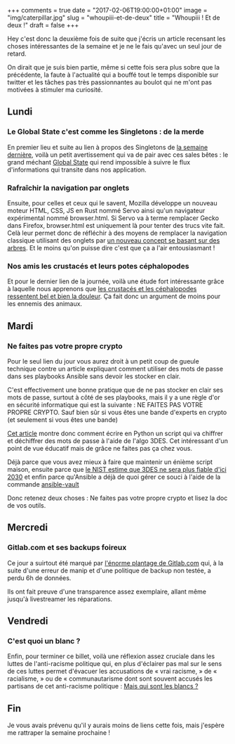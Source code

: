 +++
comments = true
date = "2017-02-06T19:00:00+01:00"
image = "img/caterpillar.jpg"
slug = "whoupiii-et-de-deux"
title = "Whoupiii ! Et de deux !"
draft = false
+++

Hey c'est donc la deuxième fois de suite que j'écris un article recensant les choses intéressantes de la semaine et je ne le fais qu'avec un seul jour de retard.

On dirait que je suis bien partie, même si cette fois sera plus sobre que la précédente, la faute à l'actualité qui a bouffé tout le temps disponible sur twitter et les tâches pas très passionnantes au boulot qui ne m'ont pas motivées à stimuler ma curiosité.

## Lundi

### Le Global State c'est comme les Singletons : de la merde

En premier lieu et suite au lien à propos des Singletons de [la semaine dernière][articleprecedent], voilà un petit avertissement qui va de pair avec ces sales bêtes : le grand méchant [Global State][globalstate] qui rend impossible à suivre le flux d'informations qui transite dans nos application.

[articleprecedent]: https://aldarone.fr/combien-de-temps-je-vais-my-tenir-cette-fois/
[globalstate]: http://softwareengineering.stackexchange.com/questions/148108/why-is-global-state-so-evil

### Rafraîchir la navigation par onglets

Ensuite, pour celles et ceux qui le savent, Mozilla développe un nouveau moteur HTML, CSS, JS en Rust nommé Servo ainsi qu'un navigateur expérimental nommé browser.html. Si Servo va à terme remplacer Gecko dans Firefox, browser.html est uniquement là pour tenter des trucs vite fait. Celà leur permet donc de réfléchir à des moyens de remplacer la navigation classique utilisant des onglets par [un nouveau concept se basant sur des arbres][trailnavigation]. Et le moins qu'on puisse dire c'est que ça a l'air entousiasmant !

[trailnavigation]: https://medium.com/@patrykadas/lossless-web-navigation-with-trails-9cd48c0abb56#.z76gla3pm

### Nos amis les crustacés et leurs potes céphalopodes

Et pour le dernier lien de la journée, voilà une étude fort intéressante grâce à laquelle nous apprenons que [les crustacés et les céphalopodes ressentent bel et bien la douleur][crustacé]. Ça fait donc un argument de moins pour les ennemis des animaux.

[crustacé]: https://www.washingtonpost.com/national/health-science/do-lobsters-and-other-invertebrates-feel-pain-new-research-has-some-answers/2014/03/07/f026ea9e-9e59-11e3-b8d8-94577ff66b28_story.html

## Mardi

### Ne faites pas votre propre crypto

Pour le seul lien du jour vous aurez droit à un petit coup de gueule technique contre un article expliquant comment utiliser des mots de passe dans ses playbooks Ansible sans devoir les stocker en clair.

C'est effectivement une bonne pratique que de ne pas stocker en clair ses mots de passe, surtout à côté de ses playbooks, mais il y a une règle d'or en sécurité informatique qui est la suivante : NE FAITES PAS VOTRE PROPRE CRYPTO. Sauf bien sûr si vous êtes une bande d'experts en crypto (et seulement si vous êtes une bande)

[Cet article][badcrypto] montre donc comment écrire en Python un script qui va chiffrer et déchiffrer des mots de passe à l'aide de l'algo 3DES. Cet intéressant d'un point de vue éducatif mais de grâce ne faites pas ça chez vous.

Déjà parce que vous avez mieux à faire que maintenir un énième script maison, ensuite parce que [le NIST estime que 3DES ne sera plus fiable d'ici 2030][nist] et enfin parce qu'Ansible a déjà de quoi gérer ce souci à l'aide de la commande [ansible-vault][vault]

Donc retenez deux choses : Ne faites pas votre propre crypto et lisez la doc de vos outils.

[badcrypto]: http://lesaventuresdeyannigdanslemondeit.blogspot.com/2017/01/chiffrementdechiffrement-des-mots-de.html
[nist]: https://www.keylength.com/fr/4/
[vault]: http://docs.ansible.com/ansible/playbooks_vault.html

## Mercredi

### Gitlab.com et ses backups foireux

Ce jour a suirtout été marqué par [l'énorme plantage de Gitlab.com][gitlabfail] qui, à la suite d'une erreur de manip et d'une politique de backup non testée, a perdu 6h de données.

Ils ont fait preuve d'une transparence assez exemplaire, allant même jusqu'à livestreamer les réparations.

[gitlabfail]: https://about.gitlab.com/2017/02/01/gitlab-dot-com-database-incident/

## Vendredi

### C'est quoi un blanc ?

Enfin, pour terminer ce billet, voilà une réflexion assez cruciale dans les luttes de l'anti-racisme politique qui, en plus d'éclairer pas mal sur le sens de ces luttes permet d'évacuer les accusations de « vrai racisme, » de « racialisme, » ou de « communautarisme dont sont souvent accusés les partisans de cet anti-racisme politique :  [Mais qui sont les blancs ?][pirblanc]

[pirblanc]: http://indigenes-republique.fr/mais-qui-sont-les-blancs/

## Fin

Je vous avais prévenu qu'il y aurais moins de liens cette fois, mais j'espère me rattraper la semaine prochaine !
